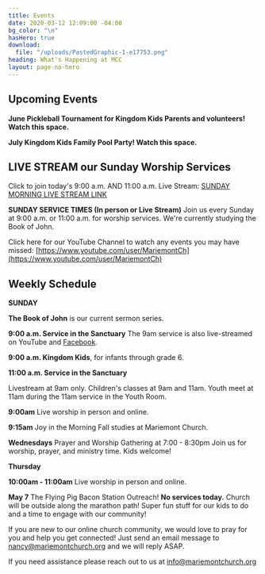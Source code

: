```yaml
---
title: Events
date: 2020-03-12 12:09:00 -04:00
bg_color: "\n"
hasHero: true
download:
  file: "/uploads/PastedGraphic-1-e17753.png"
heading: What's Happening at MCC
layout: page-no-hero
---
```


## Upcoming Events


**June Pickleball Tournament for Kingdom Kids Parents and volunteers! Watch this space.**

**July Kingdom Kids Family Pool Party! Watch this space.**


## LIVE STREAM our Sunday Worship Services

Click to join today's 9:00 a.m. AND 11:00 a.m. Live Stream: [SUNDAY MORNING LIVE STREAM LINK](https://www.youtube.com/@MariemontChurch)

**SUNDAY SERVICE TIMES (In person or Live Stream)**
Join us every Sunday at 9:00 a.m. or 11:00 a.m. for worship services. We're currently studying the Book of John.


Click here for our YouTube Channel to watch any events you may have missed:
[https://www.youtube.com/user/MariemontCh](https://www.youtube.com/user/MariemontCh)

## Weekly Schedule

**SUNDAY**

**The Book of John** is our current sermon series.

**9:00 a.m. Service in the Sanctuary** 
The 9am service is also live-streamed on YouTube and [Facebook](https://www.facebook.com/mariemontchurch).

**9:00 a.m. Kingdom Kids**, for infants through grade 6.  

**11:00 a.m. Service in the Sanctuary**


Livestream at 9am only. Children's classes at 9am and 11am. Youth meet at 11am during the 11am service in the Youth Room.





**9:00am** Live worship in person and online.

**9:15am** Joy in the Morning Fall studies at Mariemont Church.

**Wednesdays** Prayer and Worship Gathering at 7:00 - 8:30pm
Join us for worship, prayer, and ministry time. Kids welcome!

**Thursday** 

**10:00am - 11:00am** Live worship in person and online.

**May 7** The Flying Pig Bacon Station Outreach! **No services today.** Church will be outside along the marathon path!  Super fun stuff for our kids to do and a time to engage with our community!

If you are new to our online church community, we would love to pray for you and help you get connected! Just send an email message to [nancy@mariemontchurch.org](http://nancy@mariemontchurch.org) and we will reply ASAP.

If you need assistance please reach out to us at [info@mariemontchurch.org](http://info@mariemontchurch.org)



